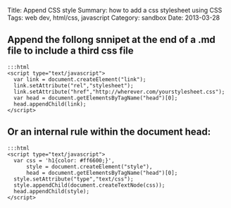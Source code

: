 Title: Append CSS style
Summary: how to add a css stylesheet using CSS
Tags: web dev, html/css, javascript
Category: sandbox
Date: 2013-03-28

## Append the follong snnipet at the end of a .md file to include a third css file

	:::html
	<script type="text/javascript">
	  var link = document.createElement("link");
	  link.setAttribute("rel","stylesheet");
	  link.setAttribute("href","http://wherever.com/yourstylesheet.css");
	  var head = document.getElementsByTagName("head")[0];
	  head.appendChild(link);
	</script>

## Or an internal rule within the document head:

	:::html
	<script type="text/javascript">
	  var css = 'h1{color: #ff6600;}',
	  	  style = document.createElement("style"),
	  	  head = document.getElementsByTagName("head")[0];
	  style.setAttribute("type","text/css");
	  style.appendChild(document.createTextNode(css));
	  head.appendChild(style);
	</script>

<script type="text/javascript">
  var css = 'h2{color: #ff6600;}',
  	  style = document.createElement("style"),
  	  head = document.getElementsByTagName("head")[0];
  style.setAttribute("type","text/css");
  style.appendChild(document.createTextNode(css));
  head.appendChild(style);
</script>